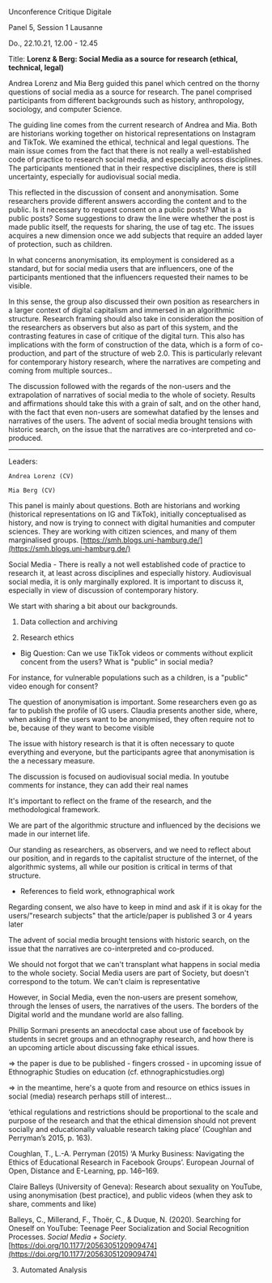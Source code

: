 
Unconference Critique Digitale

Panel 5, Session 1 Lausanne

Do., 22.10.21, 12.00 - 12.45



Title: **Lorenz \& Berg: Social Media as a source for research (ethical, technical, legal)**



Andrea Lorenz and Mia Berg guided this panel which centred on the thorny questions of social media as a source for research. The panel comprised participants from different backgrounds such as history, anthropology, sociology, and computer Science.



The guiding line comes from the current research of Andrea and Mia. Both are historians working together on historical representations on Instagram and TikTok. We examined the ethical, technical and legal questions. The main issue comes from the fact that there is not really a well-established code of practice to research social media, and especially across disciplines. The participants mentioned that in their respective disciplines, there is still uncertainty, especially for audiovisual social media.



This reflected in the discussion of consent and anonymisation. Some researchers provide different answers according the content and to the public. Is it necessary to request consent on a public posts? What is a public posts? Some suggestions to draw the line were whether the post is made public itself, the requests for sharing, the use of tag etc. The issues acquires a new dimension once we add subjects that require an added layer of protection, such as children.

In what concerns anonymisation, its employment is considered as a standard, but for social media users that are influencers, one of the participants mentioned that the influencers requested their names to be visible.



In this sense, the group also discussed their own position as researchers in a larger context of digital capitalism and immersed in an algorithmic structure. Research framing should also take in consideration the position of the researchers as observers but also as part of this system, and the contrasting features in case of critique of the digital turn. This also has implications with the form of construction of the data, which is a form of co-production, and part of the structure of web 2.0. This is particularly relevant for contemporary history research, where the narratives are competing and coming from multiple sources.. 



The discussion followed with the regards of the non-users and the extrapolation of narratives of social media to the whole of society. Results and affirmations should take this with a grain of salt, and on the other hand, with the fact that even non-users are somewhat datafied by the lenses and narratives of the users. The advent of social media brought tensions with historic search, on the issue that the narratives are co-interpreted and co-produced. 





----



Leaders:

    Andrea Lorenz (CV)

    Mia Berg (CV)

    

This panel is mainly about questions. Both are historians and working (historical representations on IG and TikTok), initially conceptualised as history, and now is trying to connect with digital humanities and computer sciences. They are working with citizen sciences, and many of them marginalised groups. [https://smh.blogs.uni-hamburg.de/](https://smh.blogs.uni-hamburg.de/)



Social Media - There is really a not well established code of practice to research it, at least across disciplines and especially history. Audiovisual social media, it is only marginally explored. It is important to discuss it, especially in view of discussion of contemporary history. 



We start with sharing a bit about our backgrounds. 



1. Data collection and archiving



2. Research ethics

- Big Question: Can we use TikTok videos or comments without explicit concent from the users?  What is "public" in social media?

For instance, for vulnerable populations such as a children, is a "public" video enough for consent?

The question of anonymisation is important. Some researchers even go as far to publish the profile of IG users. Claudia presents another side, where, when asking if the users want to be anonymised, they often require not to be, because of they want to become visible



The issue with history research is that it is often necessary to quote everything and everyone, but the participants agree that anonymisation is the a necessary measure. 



The discussion is focused on audiovisual social media. In youtube comments for instance, they can add their real names 



It's important to reflect on the frame of the research, and the methodological framework.

We are part of the algorithmic structure and influenced by the decisions we made in our internet life. 

Our standing as researchers, as observers, and we need to reflect about our position, and in regards to the capitalist structure of the internet, of the algorithmic systems, all while our position is critical in terms of that structure. 

- References to field work, ethnographical work



Regarding consent, we also have to keep in mind and ask if it is okay for the users/"research subjects" that the article/paper is published 3 or 4 years later



The advent of social media brought tensions with historic search, on the issue that the narratives are co-interpreted and co-produced. 



We should not forgot that we can't transplant what happens in social media to the whole society. Social Media users are part of Society, but doesn't correspond to the totum. We can't claim is representative

However, in Social Media, even the non-users are present somehow, through the lenses of users, the narratives of the users. The borders of the Digital world and the mundane world are also falling. 



Phillip Sormani presents an anecdoctal case about use of facebook by students in secret groups and an ethnography research, and how there is an upcoming article about discussing fake ethical issues. 

=> the paper is due to be published - fingers crossed - in upcoming issue of Ethnographic Studies on education (cf. ethnographicstudies.org)

=> in the meantime, here's a quote from and resource on ethics issues in social (media) research perhaps still of interest... 

 

‘ethical regulations and restrictions should be proportional to the scale and purpose of the research and that the ethical dimension should not prevent socially and educationally valuable research taking place’ (Coughlan and Perryman’s 2015, p. 163).



Coughlan, T., L.-A. Perryman (2015) ‘A Murky Business: Navigating the Ethics of Educational Research in Facebook Groups’. European Journal of Open, Distance and E-Learning, pp. 146–169.



Claire Balleys (University of Geneva): Research about sexuality on YouTube, using anonymisation (best practice), and public videos (when they ask to share, comments and like) 

Balleys, C., Millerand, F., Thoër, C., \& Duque, N. (2020). Searching for Oneself on YouTube: Teenage Peer Socialization and Social Recognition Processes. *Social Media + Society*. [https://doi.org/10.1177/2056305120909474](https://doi.org/10.1177/2056305120909474)







3. Automated Analysis




